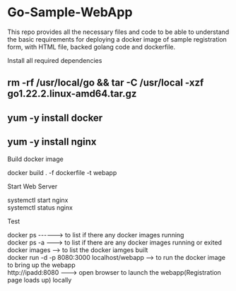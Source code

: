 # Go-Sample-WebApp


This repo provides all the necessary files and code to be able to understand the basic requirements for deploying a docker image of sample registration form, with HTML file, backed golang code and dockerfile.

Install all required dependencies

##                rm -rf /usr/local/go && tar -C /usr/local -xzf go1.22.2.linux-amd64.tar.gz  
##                yum -y install docker  
##                yum -y install nginx  


Build docker image  


docker build . -f dockerfile -t webapp  


Start Web Server  


systemctl start nginx  
systemctl status nginx  


Test

docker ps ------> to list if there any docker images running  
docker ps -a ---> to list if there are any docker images running or exited  
docker images --> to list the docker iamges built  
docker run -d -p 8080:3000 localhost/webapp --> to run the docker image to bring up the webapp  
http://ipadd:8080 ---> open browser to launch the webapp(Registration page loads up) locally  
